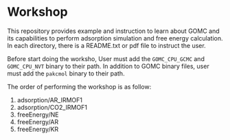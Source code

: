 # Workshop
This repository provides example and instruction to learn about GOMC and its capabilities to perform adsorption simulation and free energy calculation.
In each directory, there is a README.txt or pdf file to instruct the user.

Before start doing the worksho, User must add the `GOMC_CPU_GCMC` and `GOMC_CPU_NVT` binary to their path.
In addition to GOMC binary files, user must add the `pakcmol` binary to their path.

The order of performing the workshop is as follow:

1. adsorption/AR_IRMOF1
2. adsorption/CO2_IRMOF1
3. freeEnergy/NE
4. freeEnergy/AR
5. freeEnergy/KR


